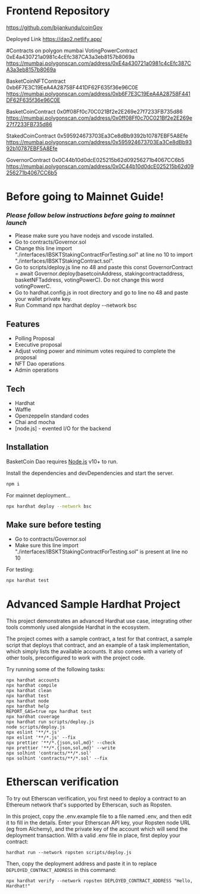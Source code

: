 # Frontend Repository
https://github.com/bijankundu/coinGov

Deployed Link 
https://dao2.netlify.app/

#Contracts on polygon mumbai 
VotingPowerContract 0xE4a430721a0981c4cEfc387CA3a3eb8157b8069a
https://mumbai.polygonscan.com/address/0xE4a430721a0981c4cEfc387CA3a3eb8157b8069a

BasketCoinNFTContract 0xb6F7E3C19EeA4A28758F441DF62F635f36e96C0E
https://mumbai.polygonscan.com/address/0xb6F7E3C19EeA4A28758F441DF62F635f36e96C0E

BasketCoinContract 0x0ff08Ff0c70C021Bf2e2E269e27f7233FB735d86
https://mumbai.polygonscan.com/address/0x0ff08Ff0c70C021Bf2e2E269e27f7233FB735d86

StakedCoinContract 0x595924673703Ea3Ce8dBb9392b10787EBF5A8Efe
https://mumbai.polygonscan.com/address/0x595924673703Ea3Ce8dBb9392b10787EBF5A8Efe

GovernorContract 0x0C44b10d0dcE025215b62d09256271b4067CC6b5
https://mumbai.polygonscan.com/address/0x0C44b10d0dcE025215b62d09256271b4067CC6b5



# Before going to Mainnet Guide!
### _Please follow below instructions before going to mainnet launch_

- Please make sure you have nodejs and vscode installed.
- Go to contracts/Governor.sol 
- Change this line import "./interfaces/IBSKTStakingContractForTesting.sol" at line no 10 to import "./interfaces/IBSKTStakingContract.sol".
- Go to scripts/deploy.js line no 48 and paste this const GovernorContract = await Governor.deploy(basetcoinAddress, stakingcontractaddress, basketNFTaddress, votingPowerC). Do not change this word votingPowerC.
- Go to hardhat.config.js in root directory and go to line no 48 and paste your wallet private key.
- Run Command npx hardhat deploy --network bsc

## Features

- Polling Proposal
- Executive proposal
- Adjust voting power and minimum votes required to complete the proposal
- NFT Dao operations
- Admin operations


## Tech

- Hardhat
- Waffle
- Openzeppelin standard codes
- Chai and mocha 
- [node.js] - evented I/O for the backend



## Installation

BasketCoin Dao requires [Node.js](https://nodejs.org/) v10+ to run.

Install the dependencies and devDependencies and start the server.

```sh
npm i
```

For mainnet deployment...

```sh
npx hardhat deploy --network bsc
```


## Make sure before testing
- Go to contracts/Governor.sol 
- Make sure this line import "./interfaces/IBSKTStakingContractForTesting.sol" is present at line no 10

For testing:

```sh
npx hardhat test
```




# Advanced Sample Hardhat Project

This project demonstrates an advanced Hardhat use case, integrating other tools commonly used alongside Hardhat in the ecosystem.

The project comes with a sample contract, a test for that contract, a sample script that deploys that contract, and an example of a task implementation, which simply lists the available accounts. It also comes with a variety of other tools, preconfigured to work with the project code.

Try running some of the following tasks:

```shell
npx hardhat accounts
npx hardhat compile
npx hardhat clean
npx hardhat test
npx hardhat node
npx hardhat help
REPORT_GAS=true npx hardhat test
npx hardhat coverage
npx hardhat run scripts/deploy.js
node scripts/deploy.js
npx eslint '**/*.js'
npx eslint '**/*.js' --fix
npx prettier '**/*.{json,sol,md}' --check
npx prettier '**/*.{json,sol,md}' --write
npx solhint 'contracts/**/*.sol'
npx solhint 'contracts/**/*.sol' --fix
```

# Etherscan verification

To try out Etherscan verification, you first need to deploy a contract to an Ethereum network that's supported by Etherscan, such as Ropsten.

In this project, copy the .env.example file to a file named .env, and then edit it to fill in the details. Enter your Etherscan API key, your Ropsten node URL (eg from Alchemy), and the private key of the account which will send the deployment transaction. With a valid .env file in place, first deploy your contract:

```shell
hardhat run --network ropsten scripts/deploy.js
```

Then, copy the deployment address and paste it in to replace `DEPLOYED_CONTRACT_ADDRESS` in this command:

```shell
npx hardhat verify --network ropsten DEPLOYED_CONTRACT_ADDRESS "Hello, Hardhat!"
```
